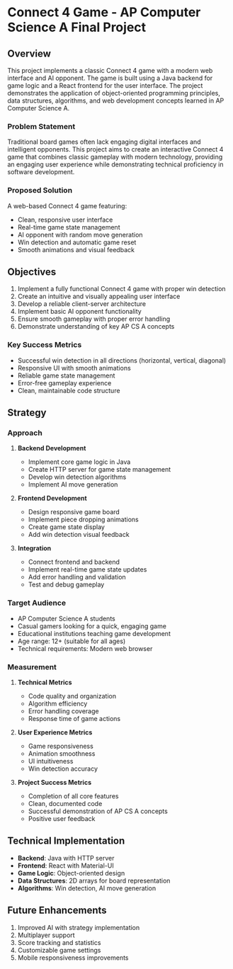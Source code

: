 # Connect 4 Game - AP Computer Science A Final Project

## Overview
This project implements a classic Connect 4 game with a modern web interface and AI opponent. The game is built using a Java backend for game logic and a React frontend for the user interface. The project demonstrates the application of object-oriented programming principles, data structures, algorithms, and web development concepts learned in AP Computer Science A.

### Problem Statement
Traditional board games often lack engaging digital interfaces and intelligent opponents. This project aims to create an interactive Connect 4 game that combines classic gameplay with modern technology, providing an engaging user experience while demonstrating technical proficiency in software development.

### Proposed Solution
A web-based Connect 4 game featuring:
- Clean, responsive user interface
- Real-time game state management
- AI opponent with random move generation
- Win detection and automatic game reset
- Smooth animations and visual feedback

## Objectives
1. Implement a fully functional Connect 4 game with proper win detection
2. Create an intuitive and visually appealing user interface
3. Develop a reliable client-server architecture
4. Implement basic AI opponent functionality
5. Ensure smooth gameplay with proper error handling
6. Demonstrate understanding of key AP CS A concepts

### Key Success Metrics
- Successful win detection in all directions (horizontal, vertical, diagonal)
- Responsive UI with smooth animations
- Reliable game state management
- Error-free gameplay experience
- Clean, maintainable code structure

## Strategy

### Approach
1. **Backend Development**
   - Implement core game logic in Java
   - Create HTTP server for game state management
   - Develop win detection algorithms
   - Implement AI move generation

2. **Frontend Development**
   - Design responsive game board
   - Implement piece dropping animations
   - Create game state display
   - Add win detection visual feedback

3. **Integration**
   - Connect frontend and backend
   - Implement real-time game state updates
   - Add error handling and validation
   - Test and debug gameplay

### Target Audience
- AP Computer Science A students
- Casual gamers looking for a quick, engaging game
- Educational institutions teaching game development
- Age range: 12+ (suitable for all ages)
- Technical requirements: Modern web browser

### Measurement
1. **Technical Metrics**
   - Code quality and organization
   - Algorithm efficiency
   - Error handling coverage
   - Response time of game actions

2. **User Experience Metrics**
   - Game responsiveness
   - Animation smoothness
   - UI intuitiveness
   - Win detection accuracy

3. **Project Success Metrics**
   - Completion of all core features
   - Clean, documented code
   - Successful demonstration of AP CS A concepts
   - Positive user feedback

## Technical Implementation
- **Backend**: Java with HTTP server
- **Frontend**: React with Material-UI
- **Game Logic**: Object-oriented design
- **Data Structures**: 2D arrays for board representation
- **Algorithms**: Win detection, AI move generation

## Future Enhancements
1. Improved AI with strategy implementation
2. Multiplayer support
3. Score tracking and statistics
4. Customizable game settings
5. Mobile responsiveness improvements
